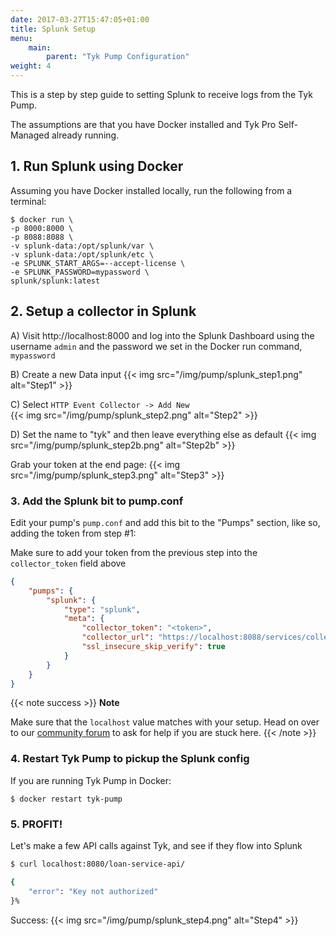 ```yaml
---
date: 2017-03-27T15:47:05+01:00
title: Splunk Setup
menu:
    main:
        parent: "Tyk Pump Configuration"
weight: 4 
---
```


This is a step by step guide to setting Splunk to receive logs from the Tyk Pump.

The assumptions are that you have Docker installed and Tyk Pro Self-Managed already running.

## 1.   Run Splunk using Docker
Assuming you have Docker installed locally, run the following from a terminal:

```{.copyWrapper}
$ docker run \
-p 8000:8000 \
-p 8088:8088 \
-v splunk-data:/opt/splunk/var \
-v splunk-data:/opt/splunk/etc \
-e SPLUNK_START_ARGS=--accept-license \
-e SPLUNK_PASSWORD=mypassword \
splunk/splunk:latest
```

## 2. Setup a collector in Splunk

A) Visit http://localhost:8000 and log into the Splunk Dashboard using the username `admin` and the password we set in the Docker run command, `mypassword`

B) Create a new Data input
{{< img src="/img/pump/splunk_step1.png" alt="Step1" >}}

C) Select `HTTP Event Collector -> Add New`  
{{< img src="/img/pump/splunk_step2.png" alt="Step2" >}}

D) Set the name to "tyk" and then leave everything else as default
{{< img src="/img/pump/splunk_step2b.png" alt="Step2b" >}}

Grab your token at the end page:
{{< img src="/img/pump/splunk_step3.png" alt="Step3" >}}

### 3. Add the Splunk bit to pump.conf

Edit your pump's `pump.conf` and add this bit to the "Pumps" section, like so, adding the token from step #1:

Make sure to add your token from the previous step into the `collector_token` field above

```json
{
    "pumps": {
        "splunk": {
            "type": "splunk",
            "meta": {
                "collector_token": "<token>",
                "collector_url": "https://localhost:8088/services/collector/event",
                "ssl_insecure_skip_verify": true
            }
        }
    }
}
```
{{< note success >}}
**Note**  

Make sure that the `localhost` value matches with your setup. Head on over to our [community forum](https://community.tyk.io/) to ask for help if you are stuck here.
{{< /note >}}


### 4. Restart Tyk Pump to pickup the Splunk config

If you are running Tyk Pump in Docker:

`$ docker restart tyk-pump`

### 5. PROFIT!

Let's make a few API calls against Tyk, and see if they flow into Splunk

```bash
$ curl localhost:8080/loan-service-api/

{
    "error": "Key not authorized"
}%
```

Success:
{{< img src="/img/pump/splunk_step4.png" alt="Step4" >}}
